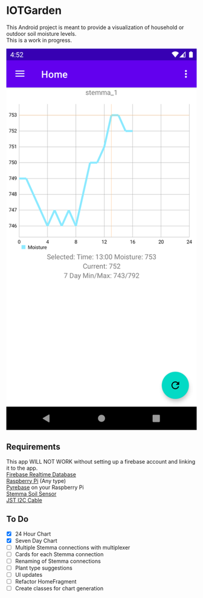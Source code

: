 # IOTGarden
This Android project is meant to provide a visualization of household or outdoor soil moisture levels.<br>
This is a work in progress.<br>

![Current Progress](progress.png)<br>

**Requirements**
---

This app WILL NOT WORK without setting up a firebase account and linking it to the app.<br>
[Firebase Realtime Database](https://firebase.google.com/)<br>
[Raspberry Pi](https://www.raspberrypi.org/products/raspberry-pi-4-model-b/) (Any type)<br>
[Pyrebase](https://github.com/thisbejim/Pyrebase) on your Raspberry Pi <br>
[Stemma Soil Sensor](https://www.adafruit.com/product/4026) <br>
[JST I2C Cable](https://www.adafruit.com/product/3955) <br>

**To Do**
---
- [x] 24 Hour Chart
- [x] Seven Day Chart
- [ ] Multiple Stemma connections with multiplexer
- [ ] Cards for each Stemma connection
- [ ] Renaming of Stemma connections
- [ ] Plant type suggestions
- [ ] UI updates
- [ ] Refactor HomeFragment
- [ ] Create classes for chart generation
